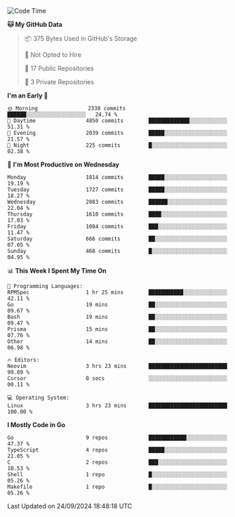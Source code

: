 <!--START_SECTION:waka-->
![Code Time](http://img.shields.io/badge/Code%20Time-869%20hrs%2043%20mins-blue)

**🐱 My GitHub Data** 

> 📦 375 Bytes Used in GitHub's Storage 
 > 
> 🚫 Not Opted to Hire
 > 
> 📜 17 Public Repositories 
 > 
> 🔑 3 Private Repositories 
 > 
**I'm an Early 🐤** 

```text
🌞 Morning                2338 commits        ██████░░░░░░░░░░░░░░░░░░░   24.74 % 
🌆 Daytime                4850 commits        █████████████░░░░░░░░░░░░   51.31 % 
🌃 Evening                2039 commits        █████░░░░░░░░░░░░░░░░░░░░   21.57 % 
🌙 Night                  225 commits         █░░░░░░░░░░░░░░░░░░░░░░░░   02.38 % 
```
📅 **I'm Most Productive on Wednesday** 

```text
Monday                   1814 commits        █████░░░░░░░░░░░░░░░░░░░░   19.19 % 
Tuesday                  1727 commits        █████░░░░░░░░░░░░░░░░░░░░   18.27 % 
Wednesday                2083 commits        ██████░░░░░░░░░░░░░░░░░░░   22.04 % 
Thursday                 1610 commits        ████░░░░░░░░░░░░░░░░░░░░░   17.03 % 
Friday                   1084 commits        ███░░░░░░░░░░░░░░░░░░░░░░   11.47 % 
Saturday                 666 commits         ██░░░░░░░░░░░░░░░░░░░░░░░   07.05 % 
Sunday                   468 commits         █░░░░░░░░░░░░░░░░░░░░░░░░   04.95 % 
```


📊 **This Week I Spent My Time On** 

```text
💬 Programming Languages: 
RPMSpec                  1 hr 25 mins        ███████████░░░░░░░░░░░░░░   42.11 % 
Go                       19 mins             ██░░░░░░░░░░░░░░░░░░░░░░░   09.67 % 
Bash                     19 mins             ██░░░░░░░░░░░░░░░░░░░░░░░   09.47 % 
Prisma                   15 mins             ██░░░░░░░░░░░░░░░░░░░░░░░   07.76 % 
Other                    14 mins             ██░░░░░░░░░░░░░░░░░░░░░░░   06.98 % 

🔥 Editors: 
Neovim                   3 hrs 23 mins       █████████████████████████   99.89 % 
Cursor                   0 secs              ░░░░░░░░░░░░░░░░░░░░░░░░░   00.11 % 

💻 Operating System: 
Linux                    3 hrs 23 mins       █████████████████████████   100.00 % 
```

**I Mostly Code in Go** 

```text
Go                       9 repos             ████████████░░░░░░░░░░░░░   47.37 % 
TypeScript               4 repos             █████░░░░░░░░░░░░░░░░░░░░   21.05 % 
C                        2 repos             ███░░░░░░░░░░░░░░░░░░░░░░   10.53 % 
Shell                    1 repo              █░░░░░░░░░░░░░░░░░░░░░░░░   05.26 % 
Makefile                 1 repo              █░░░░░░░░░░░░░░░░░░░░░░░░   05.26 % 
```




 Last Updated on 24/09/2024 18:48:18 UTC
<!--END_SECTION:waka-->
